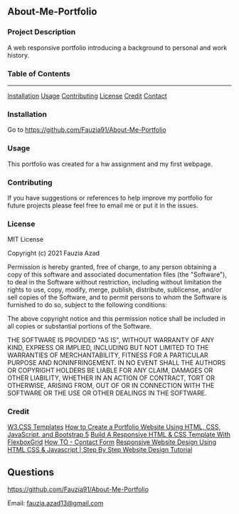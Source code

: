 ## About-Me-Portfolio

### Project Description

A web responsive portfolio introducing a background to personal and work history.

### Table of Contents
***

[Installation](#introduction)
[Usage](#usage)
[Contributing](#contributing)
[License](#license)
[Credit](#credit)
[Contact](#contact) 

### Installation

Go to https://github.com/Fauzia91/About-Me-Portfolio

### Usage

This portfolio was created for a hw assignment and my first webpage.

### Contributing

If you have suggestions or references to help improve my portfolio for future projects please feel free to email me or put it in the issues.  

### License

MIT License

Copyright (c) 2021 Fauzia Azad

Permission is hereby granted, free of charge, to any person obtaining a copy
of this software and associated documentation files (the "Software"), to deal
in the Software without restriction, including without limitation the rights
to use, copy, modify, merge, publish, distribute, sublicense, and/or sell
copies of the Software, and to permit persons to whom the Software is
furnished to do so, subject to the following conditions:

The above copyright notice and this permission notice shall be included in all
copies or substantial portions of the Software.

THE SOFTWARE IS PROVIDED "AS IS", WITHOUT WARRANTY OF ANY KIND, EXPRESS OR
IMPLIED, INCLUDING BUT NOT LIMITED TO THE WARRANTIES OF MERCHANTABILITY,
FITNESS FOR A PARTICULAR PURPOSE AND NONINFRINGEMENT. IN NO EVENT SHALL THE
AUTHORS OR COPYRIGHT HOLDERS BE LIABLE FOR ANY CLAIM, DAMAGES OR OTHER
LIABILITY, WHETHER IN AN ACTION OF CONTRACT, TORT OR OTHERWISE, ARISING FROM,
OUT OF OR IN CONNECTION WITH THE SOFTWARE OR THE USE OR OTHER DEALINGS IN THE
SOFTWARE.

### Credit

[W3.CSS Templates](www.w3schools.com/w3css/w3css_templates.asp)
[How to Create a Portfolio Website Using HTML, CSS, JavaScript, and Bootstrap 5](https://www.freecodecamp.org/news/how-to-create-a-portfolio-website-using-html-css-javascript-and-bootstrap/)
[Build A Responsive HTML & CSS Template With FlexboxGrid](https://www.youtube.com/watch?v=qlA7dputiNc)
[How TO - Contact Form](https://www.w3schools.com/howto/howto_css_contact_form.asp)
[Responsive Website Design Using HTML CSS & Javascript | Step By Step Website Design Tutorial](https://www.youtube.com/watch?v=QqWo7i7bLCU)

## Questions

https://github.com/Fauzia91/About-Me-Portfolio

Email: fauzia.azad13@gmail.com

